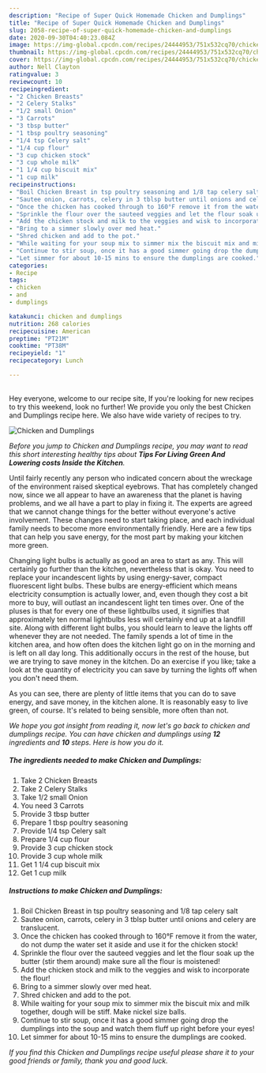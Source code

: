 ```yaml
---
description: "Recipe of Super Quick Homemade Chicken and Dumplings"
title: "Recipe of Super Quick Homemade Chicken and Dumplings"
slug: 2058-recipe-of-super-quick-homemade-chicken-and-dumplings
date: 2020-09-30T04:40:23.084Z
image: https://img-global.cpcdn.com/recipes/24444953/751x532cq70/chicken-and-dumplings-recipe-main-photo.jpg
thumbnail: https://img-global.cpcdn.com/recipes/24444953/751x532cq70/chicken-and-dumplings-recipe-main-photo.jpg
cover: https://img-global.cpcdn.com/recipes/24444953/751x532cq70/chicken-and-dumplings-recipe-main-photo.jpg
author: Nell Clayton
ratingvalue: 3
reviewcount: 10
recipeingredient:
- "2 Chicken Breasts"
- "2 Celery Stalks"
- "1/2 small Onion"
- "3 Carrots"
- "3 tbsp butter"
- "1 tbsp poultry seasoning"
- "1/4 tsp Celery salt"
- "1/4 cup flour"
- "3 cup chicken stock"
- "3 cup whole milk"
- "1 1/4 cup biscuit mix"
- "1 cup milk"
recipeinstructions:
- "Boil Chicken Breast in tsp poultry seasoning and 1/8 tap celery salt"
- "Sautee onion, carrots, celery in 3 tblsp butter until onions and celery are translucent."
- "Once the chicken has cooked through to 160°F remove it from the water, do not dump the water set it aside and use it for the chicken stock!"
- "Sprinkle the flour over the sauteed veggies and let the flour soak up the butter (stir them around) make sure all the flour is moistened!"
- "Add the chicken stock and milk to the veggies and wisk to incorporate the flour!"
- "Bring to a simmer slowly over med heat."
- "Shred chicken and add to the pot."
- "While waiting for your soup mix to simmer mix the biscuit mix and milk together, dough will be stiff. Make nickel size balls."
- "Continue to stir soup, once it has a good simmer going drop the dumplings into the soup and watch them fluff up right before your eyes!"
- "Let simmer for about 10-15 mins to ensure the dumplings are cooked."
categories:
- Recipe
tags:
- chicken
- and
- dumplings

katakunci: chicken and dumplings 
nutrition: 268 calories
recipecuisine: American
preptime: "PT21M"
cooktime: "PT38M"
recipeyield: "1"
recipecategory: Lunch

---
```

<br>
Hey everyone, welcome to our recipe site, If you're looking for new recipes to try this weekend, look no further! We provide you only the best Chicken and Dumplings recipe here. We also have wide variety of recipes to try.
<br>


![Chicken and Dumplings](https://img-global.cpcdn.com/recipes/24444953/751x532cq70/chicken-and-dumplings-recipe-main-photo.jpg)

<i>Before you jump to Chicken and Dumplings recipe, you may want to read this short interesting healthy tips about 
<strong>Tips For Living Green And Lowering costs Inside the Kitchen</strong>.</i>
</br>

Until fairly recently any person who indicated concern about the wreckage of the environment raised skeptical eyebrows. That has completely changed now, since we all appear to have an awareness that the planet is having problems, and we all have a part to play in fixing it. The experts are agreed that we cannot change things for the better without everyone's active involvement. These changes need to start taking place, and each individual family needs to become more environmentally friendly. Here are a few tips that can help you save energy, for the most part by making your kitchen more green.

Changing light bulbs is actually as good an area to start as any. This will certainly go further than the kitchen, nevertheless that is okay. You need to replace your incandescent lights by using energy-saver, compact fluorescent light bulbs. These bulbs are energy-efficient which means electricity consumption is actually lower, and, even though they cost a bit more to buy, will outlast an incandescent light ten times over. One of the pluses is that for every one of these lightbulbs used, it signifies that approximately ten normal lightbulbs less will certainly end up at a landfill site. Along with different light bulbs, you should learn to leave the lights off whenever they are not needed. The family spends a lot of time in the kitchen area, and how often does the kitchen light go on in the morning and is left on all day long. This additionally occurs in the rest of the house, but we are trying to save money in the kitchen. Do an exercise if you like; take a look at the quantity of electricity you can save by turning the lights off when you don't need them.

As you can see, there are plenty of little items that you can do to save energy, and save money, in the kitchen alone. It is reasonably easy to live green, of course. It's related to being sensible, more often than not.


<i>We hope you got insight from reading it, now let's go back to chicken and dumplings recipe. You can have chicken and dumplings using <strong>12</strong> ingredients and <strong>10</strong> steps. Here is how you do it.
</i>

##### The ingredients needed to make Chicken and Dumplings:

1. Take 2 Chicken Breasts
1. Take 2 Celery Stalks
1. Take 1/2 small Onion
1. You need 3 Carrots
1. Provide 3 tbsp butter
1. Prepare 1 tbsp poultry seasoning
1. Provide 1/4 tsp Celery salt
1. Prepare 1/4 cup flour
1. Provide 3 cup chicken stock
1. Provide 3 cup whole milk
1. Get 1 1/4 cup biscuit mix
1. Get 1 cup milk


##### Instructions to make Chicken and Dumplings:

1. Boil Chicken Breast in tsp poultry seasoning and 1/8 tap celery salt
1. Sautee onion, carrots, celery in 3 tblsp butter until onions and celery are translucent.
1. Once the chicken has cooked through to 160°F remove it from the water, do not dump the water set it aside and use it for the chicken stock!
1. Sprinkle the flour over the sauteed veggies and let the flour soak up the butter (stir them around) make sure all the flour is moistened!
1. Add the chicken stock and milk to the veggies and wisk to incorporate the flour!
1. Bring to a simmer slowly over med heat.
1. Shred chicken and add to the pot.
1. While waiting for your soup mix to simmer mix the biscuit mix and milk together, dough will be stiff. Make nickel size balls.
1. Continue to stir soup, once it has a good simmer going drop the dumplings into the soup and watch them fluff up right before your eyes!
1. Let simmer for about 10-15 mins to ensure the dumplings are cooked.


<i>If you find this Chicken and Dumplings recipe useful please share it to your good friends or family, thank you and good luck.</i>
